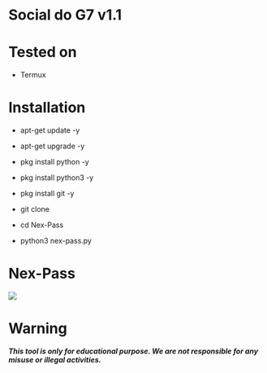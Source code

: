 # Social do G7 v1.1

# Tested on
- Termux

# Installation
* apt-get update -y

* apt-get upgrade -y

* pkg install python -y

* pkg install python3 -y

* pkg install git -y

* git clone 

* cd Nex-Pass

* python3 nex-pass.py

# Nex-Pass
![](Image.png)

# Warning
***This tool is only for educational purpose. We are not responsible for any misuse or illegal activities.***

